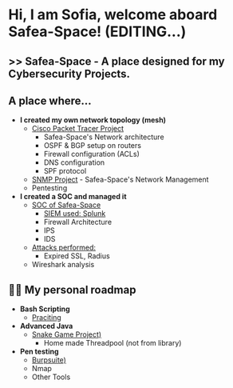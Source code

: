<h1>Hi, I am Sofia, welcome aboard Safea-Space! (EDITING...) <br/> 
  <h2>>> Safea-Space - A place designed for my Cybersecurity Projects.

<h2> A place where... </h2>

- <b>I created my own network topology (mesh)</b>
  - [Cisco Packet Tracer Project](https://github.com/safea-space/cisco-packet-tracer) 
     - Safea-Space's Network architecture
     - OSPF & BGP setup on routers
     - Firewall configuration (ACLs)
     - DNS configuration
     - SPF protocol
  - [SNMP Project](https://github.com/safea-space/cisco-packet-tracer) - Safea-Space's Network Management
  - Pentesting
- <b>I created a SOC and managed it</b>
  - [SOC of Safea-Space](https://github.com/safea-space/SOC-project)
     - [SIEM used: Splunk](https://github.com/safea-space)
     - Firewall Architecture
     - IPS
     - IDS
  - [Attacks performed: ](https://github.com/safea-space)
     - Expired SSL, Radius
  - Wireshark analysis


<h2>👨‍💻 My personal roadmap </h2>

- <b>Bash Scripting</b>
  - [Praciting ](https://github.com/)
- <b>Advanced Java</b>
  - [Snake Game Project)](https://github.com/)
     - Home made Threadpool (not from library)
- <b>Pen testing</b>
  - [Burpsuite)](https://github.com/)
  - Nmap
  - Other Tools


<!--

Here are some ideas to get you started:

- 🔭 I’m currently working on ...
- 🌱 I’m currently learning ...
- 👯 I’m looking to collaborate on ...
- 🤔 I’m looking for help with ...
- 💬 Ask me about ...
- 📫 How to reach me: ...
- 😄 Pronouns: ...
- ⚡ Fun fact: ...
-->
